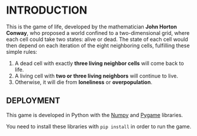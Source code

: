 # INTRODUCTION

This is the game of life, developed by the mathematician **John Horton Conway**, who proposed a world confined to a two-dimensional grid, where each cell could take two states: alive or dead. The state of each cell would then depend on each iteration of the eight neighboring cells, fulfilling these simple rules:

1. A dead cell with exactly **three living neighbor cells** will come back to life.
2. A living cell with **two or three living neighbors** will continue to live.
3. Otherwise, it will die from **loneliness** or **overpopulation**.

## DEPLOYMENT

This game is developed in Python with the [Numpy](https://numpy.org/ "Numpy") and [Pygame](https://www.pygame.org/ "Pygame") libraries.

You need to install these libraries with `pip install` in order to run the game.